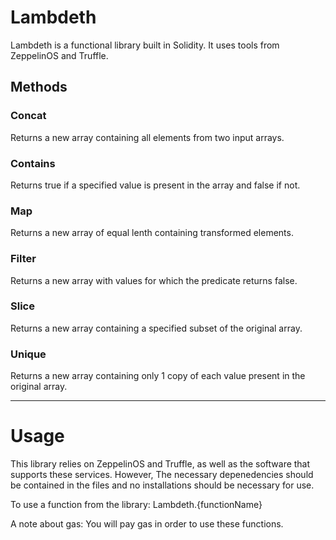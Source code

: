 # Lambdeth

Lambdeth is a functional library built in Solidity. It uses tools from ZeppelinOS and Truffle.

## Methods

### Concat
Returns a new array containing all elements from two input arrays.

### Contains
Returns true if a specified value is present in the array and false if not.

### Map
Returns a new array of equal lenth containing transformed elements.

### Filter
Returns a new array with values for which the predicate returns false.

### Slice
Returns a new array containing a specified subset of the original array.

### Unique
Returns a new array containing only 1 copy of each value present in the original array.
____________________________________________________________________________________________________________________________________
# Usage

This library relies on ZeppelinOS and Truffle, as well as the software that supports these services. However, The necessary depenedencies should be contained in the files and no installations should be necessary for use.

To use a function from the library:
    Lambdeth.{functionName}
    
 A note about gas:
 You will pay gas in order to use these functions.
